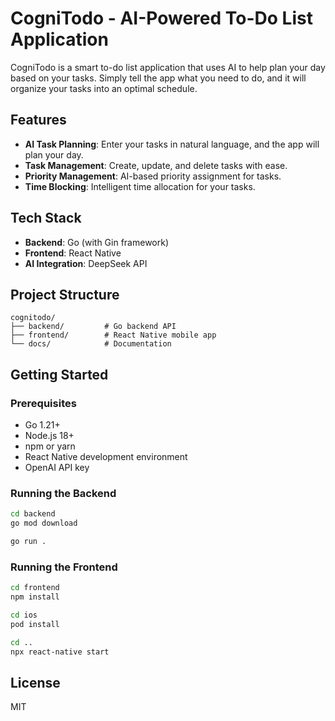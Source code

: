 # CogniTodo - AI-Powered To-Do List Application

CogniTodo is a smart to-do list application that uses AI to help plan your day based on your tasks. Simply tell the app what you need to do, and it will organize your tasks into an optimal schedule.

## Features

-   **AI Task Planning**: Enter your tasks in natural language, and the app will plan your day.
-   **Task Management**: Create, update, and delete tasks with ease.
-   **Priority Management**: AI-based priority assignment for tasks.
-   **Time Blocking**: Intelligent time allocation for your tasks.

## Tech Stack

-   **Backend**: Go (with Gin framework)
-   **Frontend**: React Native
-   **AI Integration**: DeepSeek API

## Project Structure

```
cognitodo/
├── backend/         # Go backend API
├── frontend/        # React Native mobile app
└── docs/            # Documentation
```

## Getting Started

### Prerequisites

-   Go 1.21+
-   Node.js 18+
-   npm or yarn
-   React Native development environment
-   OpenAI API key

### Running the Backend

```bash
cd backend
go mod download

go run .
```

### Running the Frontend

```bash
cd frontend
npm install

cd ios
pod install

cd ..
npx react-native start
```

## License

MIT
